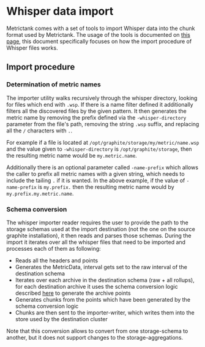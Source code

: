 # Whisper data import

Metrictank comes with a set of tools to import Whisper data into the chunk format used by Metrictank. 
The usage of the tools is documented on [this page](https://github.com/grafana/metrictank/blob/master/docs/tools.md), this document specifically focuses on how the import procedure of Whisper files works.

## Import procedure

### Determination of metric names

The importer utility walks recursively through the whisper directory, looking for files which end with `.wsp`. If there is a name filter defined it additionally filters all the discovered files by the given pattern. It then generates the metric name by removing the prefix defined via the `-whisper-directory` parameter from the file's path, removing the string `.wsp` suffix, and replacing all the `/` characters with `.`.

For example if a file is located at `/opt/graphite/storage/my/metric/name.wsp` and the value given to `-whisper-directory` is `/opt/graphite/storage`, then the resulting metric name would be `my.metric.name`.

Additionally there is an optional parameter called `-name-prefix` which allows the caller to prefix all metric names with a given string, which needs to include the tailing `.` if it is wanted. In the above example, if the value of `-name-prefix` is `my.prefix.` then the resulting metric name would by `my.prefix.my.metric.name`.

### Schema conversion

The whisper importer reader requires the user to provide the path to the storage schemas used at the import destination (not the one on the source graphite installation), it then reads and parses those schemas. During the import it iterates over all the whisper files that need to be imported and processes each of them as following:

* Reads all the headers and points
* Generates the MetricData, interval gets set to the raw interval of the destination schema
* Iterates over each archive in the destination schema (raw + all rollups), for each destination archive it uses the schema conversion logic described [here](https://github.com/grafana/metrictank/blob/master/docs/schema-conversion-logic.md) to generate the archive points
* Generates chunks from the points which have been generated by the schema conversion logic
* Chunks are then sent to the importer-writer, which writes them into the store used by the destination cluster

Note that this conversion allows to convert from one storage-schema to another, but it does not support changes to the storage-aggregations.